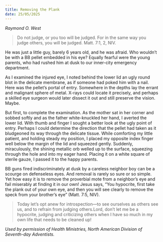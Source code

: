 ```yaml
---
title: Removing the Plank
date: 25/05/2025
---
```


_Raymond O. West_

> <p></p>
> Do not judge, or you too will be judged. For in the same way you judge others, you will be judged. Matt. 7:1, 2, NIV.

He was just a little guy, barely 6 years old, and he was afraid. Who wouldn’t be with a BB pellet embedded in his eye? Equally fearful were the young parents, who had rushed him at dusk to our inner-city emergency department.

As I examined the injured eye, I noted behind the lower lid an ugly round blot in the delicate membrane, as if someone had poked him with a nail. Here was the pellet’s portal of entry. Somewhere in the depths lay the errant and malignant sphere of metal. X-rays could locate it precisely, and perhaps a skilled eye surgeon would later dissect it out and still preserve the vision. Maybe.

But first, to complete the examination. As the mother sat in her corner and sobbed softly and as the father white-knuckled her hand, I averted the lower lid. With thumb and finger I sought a better look at the ugly point of entry. Perhaps I could determine the direction that the pellet had taken as it bludgeoned its way through the delicate tissue. While comforting my little patient, and holding steady my position, I placed my opposite index finger well below the margin of the lid and squeezed gently. Suddenly, miraculously, the shining metallic orb welled up to the surface, squeezing through the hole and into my eager hand. Placing it on a white square of sterile gauze, I passed it to the happy parents.

BB guns fired indiscriminately at dusk by a careless neighbor boy can be a scourge on defenseless eyes. And removal is rarely so sure or so simple. Yet how easy it is to remove the proverbial mote from a neighbor’s eye and fail miserably at finding it in our own! Jesus says, “You hypocrite, first take the plank out of your own eye, and then you will see clearly to remove the speck from your brother’s eye” (Matt. 7:5, NIV).

> <callout></callout>
> Today let’s opt anew for introspection—to see ourselves as others see us, and to refrain from judging others.Lord, don’t let me be a hypocrite, judging and criticizing others when I have so much in my own life that needs to be cleaned up!

_Used by permission of Health Ministries, North American Division of Seventh-day Adventists._